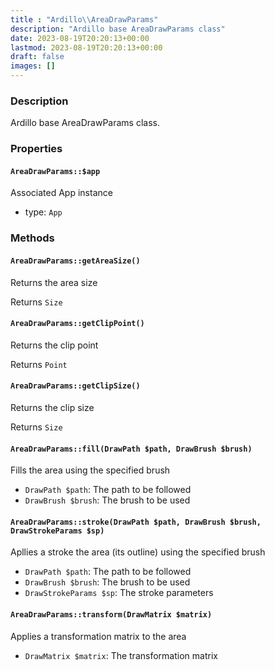 ```yaml
---
title : "Ardillo\\AreaDrawParams"
description: "Ardillo base AreaDrawParams class"
date: 2023-08-19T20:20:13+00:00
lastmod: 2023-08-19T20:20:13+00:00
draft: false
images: []
---
```

### Description

Ardillo base AreaDrawParams class.

### Properties

#### `AreaDrawParams::$app`

Associated App instance

 * type: `App`



### Methods

#### `AreaDrawParams::getAreaSize()`

Returns the area size


Returns `Size`



#### `AreaDrawParams::getClipPoint()`

Returns the clip point


Returns `Point`



#### `AreaDrawParams::getClipSize()`

Returns the clip size


Returns `Size`



#### `AreaDrawParams::fill(DrawPath $path, DrawBrush $brush)`

Fills the area using the specified brush

 * `DrawPath $path`: The path to be followed
 * `DrawBrush $brush`: The brush to be used


#### `AreaDrawParams::stroke(DrawPath $path, DrawBrush $brush, DrawStrokeParams $sp)`

Apllies a stroke the area (its outline) using the specified brush

 * `DrawPath $path`: The path to be followed
 * `DrawBrush $brush`: The brush to be used
 * `DrawStrokeParams $sp`: The stroke parameters


#### `AreaDrawParams::transform(DrawMatrix $matrix)`

Applies a transformation matrix to the area

 * `DrawMatrix $matrix`: The transformation matrix


